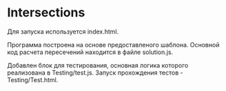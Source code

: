 # Intersections

Для запуска используется index.html.

Программа построена на основе предоставленого шаблона.
Основной код расчета пересечений находится в файле solution.js.

Добавлен блок для тестирования, основная логика которого реализована в Testing/test.js.
Запуск прохождения тестов - Testing/Test.html.
